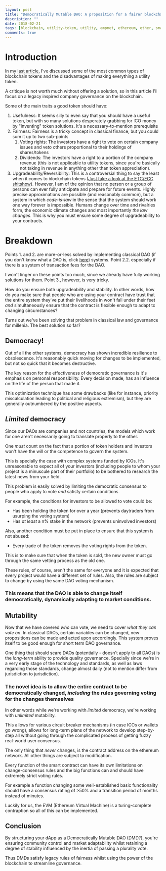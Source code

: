 ```yaml
---
layout: post
title: "Democratically Mutable DAO: A proposition for a fairer blockchain governance"
description: ""
date: 2018-02-21
tags: [blockchain, utility-token, utility, ampnet, ethereum, ether, smart contract, dao, dmdao, democracy, consensus, voting, rules, mutability, immutability, evm, solditiy]
comments: true
---
```


# Introduction

In my [last article](https://mislavjavor.github.io/2018-02-03/a-case-against-some-utility-tokens-on-the-blockchain/), I've discussed some of the most common types of blockchain tokens and the disadvantages of making everything a utility token. 

A critique is not worth much without offering a solution, so in this article I'll focus on a legacy inspired company governance on the blockchain. 

Some of the main traits a good token should have:
1. Usefulness: It seems silly to even say that you should have a useful token, but with so many solutions desperately grabbing for ICO money by "inventing" token solutions. It's a necessary-to-mention prerequisite
2. Fairness: Fairness is a tricky concept in classical finance, but you could sum it up to two sub-points
    1. Voting rights: The investors have a right to vote on certain company issues and veto others proportional to their holdings of shares/tokens
    2. Dividends: The investors have a right to a portion of the company revenue (this is not applicable to utility tokens, since you're basically not taking in revenue in anything other than token appreciation).
3. Upgradeability/Reversibility: This is a controversial thing to say the least when it comes to blockchain tokens ([Just take a look at the ETC/ECC shitshow](https://en.wikipedia.org/wiki/Ethereum_Classic)). However, I am of the opinion that no person or a group of persons can ever fully anticipate and prepare for future events. Highly precise approximations are possible (and reasonably common), but a system in which *code-is-law* in the sense that the system should work one way forever is impossible. Humans change over time and rivalries form, the economic climate changes and most importantly *the law changes*. This is why you must ensure some degree of upgradeability to your contracts. 

# Breakdown

Points 1. and 2. are more-or-less solved by implementing classical DAO (if you don't know what a DAO is, click [here](https://en.wikipedia.org/wiki/Decentralized_autonomous_organization)) systems. Point 2.2. especially if there is a system of transaction fees for the DAO. 

I won't linger on these points too much, since we already have fully working solutions for them. Point 3., however, is very tricky. 

How do you ensure both upgradeability and stability. In other words, how do you make sure that people who are using your contract have trust that the entire system they've put their livelihoods in won't fall under their feet *and* simultaneously ensure that the contract is flexible enough to adapt to changing circumstances? 

Turns out we've been solving that problem in classical law and governance for millenia. The best solution so far? 

## Democracy!

Out of all the other systems, democracy has shown incredible resilience to obsolescence. It's reasonably quick moving for changes to be implemented, but not so quick that it becomes destructive. 

The key reason for the effectiveness of democratic governance is it's emphasis on personal responsibility. Every decision made, has an influence on the life of the person that made it. 

This optimization technique has some drawbacks (like for instance, priority miscalculation leading to political and religious extremism), but they are generally outnumbered by the positive aspects. 

## *Limited* democracy

Since our DAOs are companies and not countries, the models which work for one aren't necessarily going to translate properly to the other. 

One *must* count on the fact that a portion of token holders and investors won't have the will or the competence to govern the system. 

This is specially the case with complex systems funded by ICOs. It's unreasonable to expect all of your investors (including people to whom your project is a minuscule part of their portfolio) to be bothered to research the latest news from your field. 

This problem is easily solved by limiting the democratic consensus to people who apply to vote *and* satisfy certain conditions. 

For example, the conditions for investors to be allowed to vote could be:
- Has been holding the token for over a year (prevents daytraders from usurping the voting system)
- Has *at least* a n% stake in the network (prevents uninvolved investors)

Also, another condition must be put in place to ensure that this system is not abused:
- Every trade of the token removes the voting rights from the token. 

This is to make sure that when the token is sold, the new owner must go through the same vetting process as the old one. 

These rules, of course, aren't the same for everyone and it is expected that every project would have a different set of rules. Also, the rules are subject to change by using the same DAO voting mechanism. 

### This means that the DAO is able to change itself democratically, dynamically adapting to market conditions. 

## Mutability

Now that we have covered *who* can vote, we need to cover *what they can vote on*. In classical DAOs, certain variables can be changed, new propositions can be made and acted upon accordingly. This system proves itself to be good enough for short term DAO governance. 

One thing that should scare DAOs (potentially - doesn't apply to all DAOs) is the *long-term* ability to provide quality governance. Specially since we're in a very early stage of the technology and standards, as well as laws regarding those standards, change almost daily (not to mention differ from jurisdiction to jurisdiction).

### The novel idea is to allow the entire contract to be democratically changed, *including* the rules governing voting for the changes themselves

In other words while we're working with *limited* democracy, we're working with *unlimited* mutability. 

This allows for various circuit breaker mechanisms (in case ICOs or wallets go wrong), allows for long-term plans of the network to develop step-by-step all without going through the complicated process of getting fuzzy real-world user consensus. 

The only thing that *never* changes, is the contract address on the ethereum network. All other things are subject to modification.

Every function of the smart contract can have its own limitations on change-consensus rules and the big functions can and should have extremely strict voting rules. 

For example a function changing some well-established basic functionality should have a consensus rating of >50% and a transition period of months instead of minutes. 

Luckily for us, the EVM (Ethereum Virtual Machine) is a turing-complete contraption so all of this can be implemented.

## Conclusion

By structuring your dApp as a Democratically Mutable DAO (DMD?), you're ensuring community control and market adaptability whilst retaining a degree of stability influenced by the inertia of passing a plurality vote.

Thus DMDs satisfy legacy rules of fairness whilst using the power of the blockchain to streamline governance.
